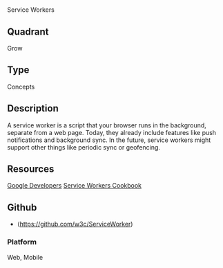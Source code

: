 # <name>
Service Workers

## Quadrant
Grow

## Type
Concepts

## Description
A service worker is a script that your browser runs in the background, separate from a web page. Today, they already include features like push notifications and background sync. In the future, service workers might support other things like periodic sync or geofencing.

## Resources
[Google Developers](https://developers.google.com/web/fundamentals/primers/service-workers/)
[Service Workers Cookbook](https://serviceworke.rs/)

## Github
* (https://github.com/w3c/ServiceWorker)

### Platform

Web, Mobile
